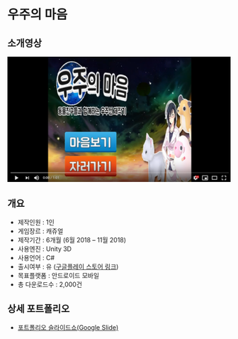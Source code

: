 # 우주의 마음
## 소개영상
[![홍보이미지](img/AdVideoTitle.png)](https://youtu.be/jBrhQTluPgU)

## 개요
* 제작인원 : 1인
* 게임장르 : 캐쥬얼
* 제작기간 : 6개월 (6월 2018 – 11월 2018)
* 사용엔진 : Unity 3D
* 사용언어 : C#
* 출시여부 : 유 ([구글플레이 스토어 링크](https://play.google.com/store/apps/details?id=com.Akbari.Spaceship))
* 목표플랫폼 : 안드로이드 모바일
* 총 다운로드수 : 2,000건

## 상세 포트폴리오
* [포트폴리오 슬라이드쇼(Google Slide)](https://docs.google.com/presentation/d/1_Ij1B4WdT_S-ZjukolkFeTeCy7BsewrB11BJk67VXtg/edit?usp=sharing)
